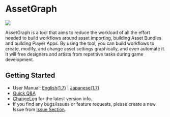# AssetGraph

![](/Documentation~/images/top.png)

AssetGraph is a tool that aims to reduce the workload of all the effort needed to build workflows around asset importing, building Asset Bundles and building Player Apps.  By using the tool, you can build workflows to create, modify, and change asset settings graphically, and even automate it.  It will free designers and artists from repetitive tasks during game development.

## Getting Started
- User Manual: [English(1.7)](https://docs.google.com/document/d/1L4OEowzz2lRMf-o5lTCkqbbdzXffcquH1tlbv9P-oHo/) |  [Japanese(1.7)](https://docs.google.com/document/d/1PwDNJcdzIzwlIoaUjL5kiJkyFYg4doIZ8i3q8MA7_sU/)
- [Quick Q&A](https://github.com/Unity-Technologies/AssetGraph/wiki/Q&A)
- [ChangeLog](https://github.com/Unity-Technologies/AssetGraph/blob/1.7/release/CHANGELOG.md) for the latest version info.
- If you find any bugs/issues or feature requests, please create a new Issue from [Issue Section](https://github.com/Unity-Technologies/AssetGraph/issues).
